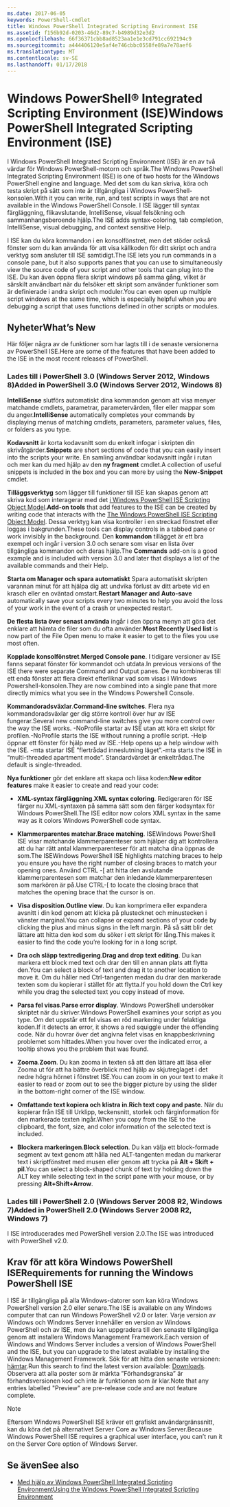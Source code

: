 ```yaml
---
ms.date: 2017-06-05
keywords: PowerShell-cmdlet
title: Windows PowerShell Integrated Scripting Environment ISE
ms.assetid: f156b92d-0203-46d2-89c7-b4989d32e3d2
ms.openlocfilehash: 66f36371cbb8ad8523aa1e1e3cd791cc692194c9
ms.sourcegitcommit: a444406120e5af4e746cbbc0558fe89a7e78aef6
ms.translationtype: MT
ms.contentlocale: sv-SE
ms.lasthandoff: 01/17/2018
---
```

# <a name="windows-powershell-integrated-scripting-environment-ise"></a><span data-ttu-id="affff-103">Windows PowerShell® Integrated Scripting Environment (ISE)</span><span class="sxs-lookup"><span data-stu-id="affff-103">Windows PowerShell Integrated Scripting Environment (ISE)</span></span>
<span data-ttu-id="affff-104">I Windows PowerShell Integrated Scripting Environment (ISE) är en av två värdar för Windows PowerShell-motorn och språk.</span><span class="sxs-lookup"><span data-stu-id="affff-104">The Windows PowerShell Integrated Scripting Environment (ISE) is one of two hosts for the Windows PowerShell engine and language.</span></span> <span data-ttu-id="affff-105">Med det som du kan skriva, köra och testa skript på sätt som inte är tillgängliga i Windows PowerShell-konsolen.</span><span class="sxs-lookup"><span data-stu-id="affff-105">With it you can write, run, and test scripts in ways that are not available in the Windows PowerShell Console.</span></span> <span data-ttu-id="affff-106">I ISE lägger till syntax färgläggning, flikavslutande, IntelliSense, visual felsökning och sammanhangsberoende hjälp.</span><span class="sxs-lookup"><span data-stu-id="affff-106">The ISE adds syntax-coloring, tab completion, IntelliSense, visual debugging, and context sensitive Help.</span></span>

<span data-ttu-id="affff-107">I ISE kan du köra kommandon i en konsolfönstret, men det stöder också fönster som du kan använda för att visa källkoden för ditt skript och andra verktyg som ansluter till ISE samtidigt.</span><span class="sxs-lookup"><span data-stu-id="affff-107">The ISE lets you run commands in a console pane, but it also supports panes that you can use to simultaneously view the source code of your script and other tools that can plug into the ISE.</span></span> <span data-ttu-id="affff-108">Du kan även öppna flera skript windows på samma gång, vilket är särskilt användbart när du felsöker ett skript som använder funktioner som är definierade i andra skript och moduler.</span><span class="sxs-lookup"><span data-stu-id="affff-108">You can even open up multiple script windows at the same time, which is especially helpful when you are debugging a script that uses functions defined in other scripts or modules.</span></span>

## <a name="whats-new"></a><span data-ttu-id="affff-109">Nyheter</span><span class="sxs-lookup"><span data-stu-id="affff-109">What’s New</span></span>
<span data-ttu-id="affff-110">Här följer några av de funktioner som har lagts till i de senaste versionerna av PowerShell ISE.</span><span class="sxs-lookup"><span data-stu-id="affff-110">Here are some of the features that have been added to the ISE in the most recent releases of PowerShell.</span></span>

### <a name="added-in-powershell-30-windows-server-2012-windows-8"></a><span data-ttu-id="affff-111">Lades till i PowerShell 3.0 (Windows Server 2012, Windows 8)</span><span class="sxs-lookup"><span data-stu-id="affff-111">Added in PowerShell 3.0 (Windows Server 2012, Windows 8)</span></span>
<span data-ttu-id="affff-112">**IntelliSense** slutförs automatiskt dina kommandon genom att visa menyer matchande cmdlets, parametrar, parametervärden, filer eller mappar som du anger.</span><span class="sxs-lookup"><span data-stu-id="affff-112">**IntelliSense** automatically completes your commands by displaying menus of matching cmdlets, parameters, parameter values, files, or folders as you type.</span></span>

<span data-ttu-id="affff-113">**Kodavsnitt** är korta kodavsnitt som du enkelt infogar i skripten din skrivåtgärder.</span><span class="sxs-lookup"><span data-stu-id="affff-113">**Snippets** are short sections of code that you can easily insert into the scripts your write.</span></span> <span data-ttu-id="affff-114">En samling användbar kodavsnitt ingår i rutan och mer kan du med hjälp av den **ny fragment** cmdlet.</span><span class="sxs-lookup"><span data-stu-id="affff-114">A collection of useful snippets is included in the box and you can more by using the **New-Snippet** cmdlet.</span></span>

<span data-ttu-id="affff-115">**Tilläggsverktyg** som lägger till funktioner till ISE kan skapas genom att skriva kod som interagerar med det [i Windows PowerShell ISE Scripting Object Model](../../core-powershell/ise/The-Windows-PowerShell-ISE-Scripting-Object-Model.md).</span><span class="sxs-lookup"><span data-stu-id="affff-115">**Add-on tools** that add features to the ISE can be created by writing code that interacts with the [The Windows PowerShell ISE Scripting Object Model](../../core-powershell/ise/The-Windows-PowerShell-ISE-Scripting-Object-Model.md).</span></span> <span data-ttu-id="affff-116">Dessa verktyg kan visa kontroller i en streckad fönstret eller loggas i bakgrunden.</span><span class="sxs-lookup"><span data-stu-id="affff-116">These tools can display controls in a tabbed pane or work invisibly in the background.</span></span> <span data-ttu-id="affff-117">Den **kommandon** tillägget är ett bra exempel och ingår i version 3.0 och senare som visar en lista över tillgängliga kommandon och deras hjälp.</span><span class="sxs-lookup"><span data-stu-id="affff-117">The **Commands** add-on is a good example and is included with version 3.0 and later that displays a list of the available commands and their Help.</span></span>

<span data-ttu-id="affff-118">**Starta om Manager och spara automatiskt** Spara automatiskt skripten varannan minut för att hjälpa dig att undvika förlust av ditt arbete vid en krasch eller en oväntad omstart.</span><span class="sxs-lookup"><span data-stu-id="affff-118">**Restart Manager and Auto-save** automatically save your scripts every two minutes to help you avoid the loss of your work in the event of a crash or unexpected restart.</span></span>

<span data-ttu-id="affff-119">**De flesta lista över senast använda** ingår i den öppna menyn att göra det enklare att hämta de filer som du ofta använder.</span><span class="sxs-lookup"><span data-stu-id="affff-119">**Most Recently Used list** is now part of the File Open menu to make it easier to get to the files you use most often.</span></span>

<span data-ttu-id="affff-120">**Kopplade konsolfönstret**.</span><span class="sxs-lookup"><span data-stu-id="affff-120">**Merged Console pane**.</span></span> <span data-ttu-id="affff-121">I tidigare versioner av ISE fanns separat fönster för kommandot och utdata.</span><span class="sxs-lookup"><span data-stu-id="affff-121">In previous versions of the ISE there were separate Command and Output panes.</span></span> <span data-ttu-id="affff-122">De nu kombineras till ett enda fönster att flera direkt efterliknar vad som visas i Windows Powershell-konsolen.</span><span class="sxs-lookup"><span data-stu-id="affff-122">They are now combined into a single pane that more directly mimics what you see in the Windows Powershell Console.</span></span>

<span data-ttu-id="affff-123">**Kommandoradsväxlar**.</span><span class="sxs-lookup"><span data-stu-id="affff-123">**Command-line switches**.</span></span> <span data-ttu-id="affff-124">Flera nya kommandoradsväxlar ger dig större kontroll över hur av ISE fungerar.</span><span class="sxs-lookup"><span data-stu-id="affff-124">Several new command-line switches give you more control over the way the ISE works.</span></span> <span data-ttu-id="affff-125">-NoProfile startar av ISE utan att köra ett skript för profilen.</span><span class="sxs-lookup"><span data-stu-id="affff-125">-NoProfile starts the ISE without running a profile script.</span></span> <span data-ttu-id="affff-126">-Help öppnar ett fönster för hjälp med av ISE.</span><span class="sxs-lookup"><span data-stu-id="affff-126">-Help opens up a help window with the ISE.</span></span> <span data-ttu-id="affff-127">-mta startar ISE ”flertrådad inneslutning läget”.</span><span class="sxs-lookup"><span data-stu-id="affff-127">-mta starts the ISE in “multi-threaded apartment mode”.</span></span> <span data-ttu-id="affff-128">Standardvärdet är enkeltrådad.</span><span class="sxs-lookup"><span data-stu-id="affff-128">The default is single-threaded.</span></span>

<span data-ttu-id="affff-129">**Nya funktioner** gör det enklare att skapa och läsa koden:</span><span class="sxs-lookup"><span data-stu-id="affff-129">**New editor features** make it easier to create and read your code:</span></span>

- <span data-ttu-id="affff-130">**XML-syntax färgläggning**.</span><span class="sxs-lookup"><span data-stu-id="affff-130">**XML syntax coloring**.</span></span> <span data-ttu-id="affff-131">Redigeraren för ISE färger nu XML-syntaxen på samma sätt som den färger kodsyntax för Windows PowerShell.</span><span class="sxs-lookup"><span data-stu-id="affff-131">The ISE editor now colors XML syntax in the same way as it colors Windows PowerShell code syntax.</span></span>

- <span data-ttu-id="affff-132">**Klammerparentes matchar**.</span><span class="sxs-lookup"><span data-stu-id="affff-132">**Brace matching**.</span></span> <span data-ttu-id="affff-133">ISEWindows PowerShell ISE visar matchande klammerparenteser som hjälper dig att kontrollera att du har rätt antal klammerparenteser för att matcha dina öppnas de som.</span><span class="sxs-lookup"><span data-stu-id="affff-133">The ISEWindows PowerShell ISE highlights matching braces to help you ensure you have the right number of closing braces to match your opening ones.</span></span> <span data-ttu-id="affff-134">Använd CTRL -\[ att hitta den avslutande klammerparentesen som matchar den inledande klammerparentesen som markören är på.</span><span class="sxs-lookup"><span data-stu-id="affff-134">Use CTRL-\[ to locate the closing brace that matches the opening brace that the cursor is on.</span></span>

- <span data-ttu-id="affff-135">**Visa disposition**.</span><span class="sxs-lookup"><span data-stu-id="affff-135">**Outline view**.</span></span> <span data-ttu-id="affff-136">Du kan komprimera eller expandera avsnitt i din kod genom att klicka på plustecknet och minustecken i vänster marginal.</span><span class="sxs-lookup"><span data-stu-id="affff-136">You can collapse or expand sections of your code by clicking the plus and minus signs in the left margin.</span></span> <span data-ttu-id="affff-137">På så sätt blir det lättare att hitta den kod som du söker i ett skript för lång.</span><span class="sxs-lookup"><span data-stu-id="affff-137">This makes it easier to find the code you’re looking for in a long script.</span></span>

- <span data-ttu-id="affff-138">**Dra och släpp textredigering**.</span><span class="sxs-lookup"><span data-stu-id="affff-138">**Drag and drop text editing**.</span></span> <span data-ttu-id="affff-139">Du kan markera ett block med text och drar den till en annan plats att flytta den.</span><span class="sxs-lookup"><span data-stu-id="affff-139">You can select a block of text and drag it to another location to move it.</span></span> <span data-ttu-id="affff-140">Om du håller ned Ctrl-tangenten medan du drar den markerade texten som du kopierar i stället för att flytta.</span><span class="sxs-lookup"><span data-stu-id="affff-140">If you hold down the Ctrl key while you drag the selected text you copy instead of move.</span></span>

- <span data-ttu-id="affff-141">**Parsa fel visas**.</span><span class="sxs-lookup"><span data-stu-id="affff-141">**Parse error display**.</span></span> <span data-ttu-id="affff-142">Windows PowerShell undersöker skriptet när du skriver.</span><span class="sxs-lookup"><span data-stu-id="affff-142">Windows PowerShell examines your script as you type.</span></span> <span data-ttu-id="affff-143">Om det uppstår ett fel visas en röd markering under felaktiga koden.</span><span class="sxs-lookup"><span data-stu-id="affff-143">If it detects an error, it shows a red squiggle under the offending code.</span></span> <span data-ttu-id="affff-144">När du hovrar över det angivna felet visas en knappbeskrivning problemet som hittades.</span><span class="sxs-lookup"><span data-stu-id="affff-144">When you hover over the indicated error, a tooltip shows you the problem that was found.</span></span>

- <span data-ttu-id="affff-145">**Zooma**.</span><span class="sxs-lookup"><span data-stu-id="affff-145">**Zoom**.</span></span> <span data-ttu-id="affff-146">Du kan zooma in texten så att den lättare att läsa eller Zooma ut för att ha bättre överblick med hjälp av skjutreglaget i det nedre högra hörnet i fönstret ISE.</span><span class="sxs-lookup"><span data-stu-id="affff-146">You can zoom in on your text to make it easier to read or zoom out to see the bigger picture by using the slider in the bottom-right corner of the ISE window.</span></span>

- <span data-ttu-id="affff-147">**Omfattande text kopiera och klistra in**.</span><span class="sxs-lookup"><span data-stu-id="affff-147">**Rich text copy and paste**.</span></span> <span data-ttu-id="affff-148">När du kopierar från ISE till Urklipp, teckensnitt, storlek och färginformation för den markerade texten ingår.</span><span class="sxs-lookup"><span data-stu-id="affff-148">When you copy from the ISE to the clipboard, the font, size, and color information of the selected text is included.</span></span>

- <span data-ttu-id="affff-149">**Blockera markeringen**.</span><span class="sxs-lookup"><span data-stu-id="affff-149">**Block selection**.</span></span> <span data-ttu-id="affff-150">Du kan välja ett block-formade segment av text genom att hålla ned ALT-tangenten medan du markerar text i skriptfönstret med musen eller genom att trycka på **Alt + Skift + pil**.</span><span class="sxs-lookup"><span data-stu-id="affff-150">You can select a block-shaped chunk of text by holding down the ALT key while selecting text in the script pane with your mouse, or by pressing **Alt+Shift+Arrow**.</span></span>

### <a name="added-in-powershell-20-windows-server-2008-r2-windows-7"></a><span data-ttu-id="affff-151">Lades till i PowerShell 2.0 (Windows Server 2008 R2, Windows 7)</span><span class="sxs-lookup"><span data-stu-id="affff-151">Added in PowerShell 2.0 (Windows Server 2008 R2, Windows 7)</span></span>
<span data-ttu-id="affff-152">I ISE introducerades med PowerShell version 2.0.</span><span class="sxs-lookup"><span data-stu-id="affff-152">The ISE was introduced with PowerShell v2.0.</span></span>

## <a name="requirements-for-running-the-windows-powershell-ise"></a><span data-ttu-id="affff-153">Krav för att köra Windows PowerShell ISE</span><span class="sxs-lookup"><span data-stu-id="affff-153">Requirements for running the Windows PowerShell ISE</span></span>
<span data-ttu-id="affff-154">I ISE är tillgängliga på alla Windows-datorer som kan köra Windows PowerShell version 2.0 eller senare.</span><span class="sxs-lookup"><span data-stu-id="affff-154">The ISE is available on any Windows computer that can run Windows PowerShell v2.0 or later.</span></span>
<span data-ttu-id="affff-155">Varje version av Windows och Windows Server innehåller en version av Windows PowerShell och av ISE, men du kan uppgradera till den senaste tillgängliga genom att installera Windows Management Framework.</span><span class="sxs-lookup"><span data-stu-id="affff-155">Each version of Windows and Windows Server includes a version of Windows PowerShell and the ISE, but you can upgrade to the latest available by installing the Windows Management Framework.</span></span>
<span data-ttu-id="affff-156">Sök för att hitta den senaste versionen: [hämtar](http://www.microsoft.com/en-us/search/DownloadResults.aspx?q=%22windows%20management%20framework%22%20PowerShell&sortby=Relevancy~Descending).</span><span class="sxs-lookup"><span data-stu-id="affff-156">Run this search to find the latest version available: [Downloads](http://www.microsoft.com/en-us/search/DownloadResults.aspx?q=%22windows%20management%20framework%22%20PowerShell&sortby=Relevancy~Descending).</span></span>
<span data-ttu-id="affff-157">Observera att alla poster som är märkta ”Förhandsgranska” är förhandsversionen kod och inte är funktionen som är klar.</span><span class="sxs-lookup"><span data-stu-id="affff-157">Note that any entries labelled "Preview" are pre-release code and are not feature complete.</span></span>

> [!NOTE]
> <span data-ttu-id="affff-158">Eftersom Windows PowerShell ISE kräver ett grafiskt användargränssnitt, kan du köra det på alternativet Server Core av Windows Server.</span><span class="sxs-lookup"><span data-stu-id="affff-158">Because Windows PowerShell ISE requires a graphical user interface, you can’t run it on the Server Core option of Windows Server.</span></span>

## <a name="see-also"></a><span data-ttu-id="affff-159">Se även</span><span class="sxs-lookup"><span data-stu-id="affff-159">See also</span></span>
- [<span data-ttu-id="affff-160">Med hjälp av Windows PowerShell Integrated Scripting Environment</span><span class="sxs-lookup"><span data-stu-id="affff-160">Using the Windows PowerShell Integrated Scripting Environment</span></span>](../../core-powershell/ise/Using-the-Windows-PowerShell-ISE.md)

